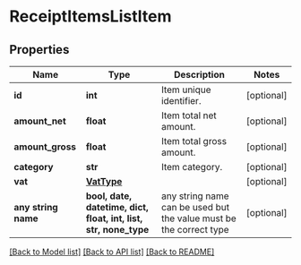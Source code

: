 # ReceiptItemsListItem


## Properties
Name | Type | Description | Notes
------------ | ------------- | ------------- | -------------
**id** | **int** | Item unique identifier. | [optional] 
**amount_net** | **float** | Item total net amount. | [optional] 
**amount_gross** | **float** | Item total gross amount. | [optional] 
**category** | **str** | Item category. | [optional] 
**vat** | [**VatType**](VatType.md) |  | [optional] 
**any string name** | **bool, date, datetime, dict, float, int, list, str, none_type** | any string name can be used but the value must be the correct type | [optional]

[[Back to Model list]](../README.md#documentation-for-models) [[Back to API list]](../README.md#documentation-for-api-endpoints) [[Back to README]](../README.md)


